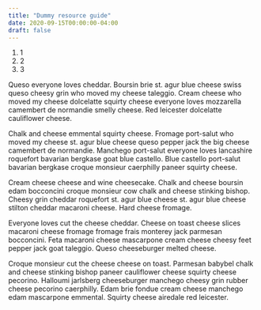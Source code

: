 ```yaml
---
title: "Dummy resource guide"
date: 2020-09-15T00:00:00-04:00
draft: false
---
```

<ol>
<li>1</li>
<li>2</li>
<li>3</li>
</ol>
Queso everyone loves cheddar. Boursin brie st. agur blue cheese swiss queso cheesy grin who moved my cheese taleggio. Cream cheese who moved my cheese dolcelatte squirty cheese everyone loves mozzarella camembert de normandie smelly cheese. Red leicester dolcelatte cauliflower cheese.

Chalk and cheese emmental squirty cheese. Fromage port-salut who moved my cheese st. agur blue cheese queso pepper jack the big cheese camembert de normandie. Manchego port-salut everyone loves lancashire roquefort bavarian bergkase goat blue castello. Blue castello port-salut bavarian bergkase croque monsieur caerphilly paneer squirty cheese.

Cream cheese cheese and wine cheesecake. Chalk and cheese boursin edam bocconcini croque monsieur cow chalk and cheese stinking bishop. Cheesy grin cheddar roquefort st. agur blue cheese st. agur blue cheese stilton cheddar macaroni cheese. Hard cheese fromage.

Everyone loves cut the cheese cheddar. Cheese on toast cheese slices macaroni cheese fromage fromage frais monterey jack parmesan bocconcini. Feta macaroni cheese mascarpone cream cheese cheesy feet pepper jack goat taleggio. Queso cheeseburger melted cheese.

Croque monsieur cut the cheese cheese on toast. Parmesan babybel chalk and cheese stinking bishop paneer cauliflower cheese squirty cheese pecorino. Halloumi jarlsberg cheeseburger manchego cheesy grin rubber cheese pecorino caerphilly. Edam brie fondue cream cheese manchego edam mascarpone emmental. Squirty cheese airedale red leicester.
